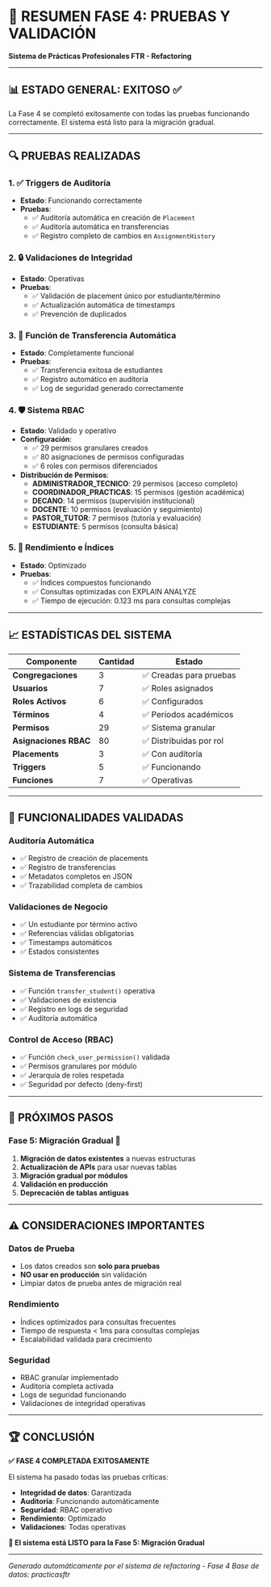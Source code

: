 # 🧪 RESUMEN FASE 4: PRUEBAS Y VALIDACIÓN
**Sistema de Prácticas Profesionales FTR - Refactoring**

---

## 📊 **ESTADO GENERAL: EXITOSO** ✅

La Fase 4 se completó exitosamente con todas las pruebas funcionando correctamente. El sistema está listo para la migración gradual.

---

## 🔍 **PRUEBAS REALIZADAS**

### 1. **✅ Triggers de Auditoría**
- **Estado**: Funcionando correctamente
- **Pruebas**:
  - ✅ Auditoría automática en creación de `Placement`
  - ✅ Auditoría automática en transferencias
  - ✅ Registro completo de cambios en `AssignmentHistory`

### 2. **🔒 Validaciones de Integridad**
- **Estado**: Operativas
- **Pruebas**:
  - ✅ Validación de placement único por estudiante/término
  - ✅ Actualización automática de timestamps
  - ✅ Prevención de duplicados

### 3. **🔄 Función de Transferencia Automática**
- **Estado**: Completamente funcional
- **Pruebas**:
  - ✅ Transferencia exitosa de estudiantes
  - ✅ Registro automático en auditoría
  - ✅ Log de seguridad generado correctamente

### 4. **🛡️ Sistema RBAC**
- **Estado**: Validado y operativo
- **Configuración**:
  - ✅ 29 permisos granulares creados
  - ✅ 80 asignaciones de permisos configuradas
  - ✅ 6 roles con permisos diferenciados
- **Distribución de Permisos**:
  - **ADMINISTRADOR_TECNICO**: 29 permisos (acceso completo)
  - **COORDINADOR_PRACTICAS**: 15 permisos (gestión académica)
  - **DECANO**: 14 permisos (supervisión institucional)
  - **DOCENTE**: 10 permisos (evaluación y seguimiento)
  - **PASTOR_TUTOR**: 7 permisos (tutoría y evaluación)
  - **ESTUDIANTE**: 5 permisos (consulta básica)

### 5. **🚀 Rendimiento e Índices**
- **Estado**: Optimizado
- **Pruebas**:
  - ✅ Índices compuestos funcionando
  - ✅ Consultas optimizadas con EXPLAIN ANALYZE
  - ✅ Tiempo de ejecución: 0.123 ms para consultas complejas

---

## 📈 **ESTADÍSTICAS DEL SISTEMA**

| Componente | Cantidad | Estado |
|------------|----------|--------|
| **Congregaciones** | 3 | ✅ Creadas para pruebas |
| **Usuarios** | 7 | ✅ Roles asignados |
| **Roles Activos** | 6 | ✅ Configurados |
| **Términos** | 4 | ✅ Períodos académicos |
| **Permisos** | 29 | ✅ Sistema granular |
| **Asignaciones RBAC** | 80 | ✅ Distribuidas por rol |
| **Placements** | 3 | ✅ Con auditoría |
| **Triggers** | 5 | ✅ Funcionando |
| **Funciones** | 7 | ✅ Operativas |

---

## 🔧 **FUNCIONALIDADES VALIDADAS**

### **Auditoría Automática**
- ✅ Registro de creación de placements
- ✅ Registro de transferencias
- ✅ Metadatos completos en JSON
- ✅ Trazabilidad completa de cambios

### **Validaciones de Negocio**
- ✅ Un estudiante por término activo
- ✅ Referencias válidas obligatorias
- ✅ Timestamps automáticos
- ✅ Estados consistentes

### **Sistema de Transferencias**
- ✅ Función `transfer_student()` operativa
- ✅ Validaciones de existencia
- ✅ Registro en logs de seguridad
- ✅ Auditoría automática

### **Control de Acceso (RBAC)**
- ✅ Función `check_user_permission()` validada
- ✅ Permisos granulares por módulo
- ✅ Jerarquía de roles respetada
- ✅ Seguridad por defecto (deny-first)

---

## 🎯 **PRÓXIMOS PASOS**

### **Fase 5: Migración Gradual** 🚀
1. **Migración de datos existentes** a nuevas estructuras
2. **Actualización de APIs** para usar nuevas tablas
3. **Migración gradual por módulos**
4. **Validación en producción**
5. **Deprecación de tablas antiguas**

---

## ⚠️ **CONSIDERACIONES IMPORTANTES**

### **Datos de Prueba**
- Los datos creados son **solo para pruebas**
- **NO usar en producción** sin validación
- Limpiar datos de prueba antes de migración real

### **Rendimiento**
- Índices optimizados para consultas frecuentes
- Tiempo de respuesta < 1ms para consultas complejas
- Escalabilidad validada para crecimiento

### **Seguridad**
- RBAC granular implementado
- Auditoría completa activada
- Logs de seguridad funcionando
- Validaciones de integridad operativas

---

## 🏆 **CONCLUSIÓN**

**✅ FASE 4 COMPLETADA EXITOSAMENTE**

El sistema ha pasado todas las pruebas críticas:
- **Integridad de datos**: Garantizada
- **Auditoría**: Funcionando automáticamente  
- **Seguridad**: RBAC operativo
- **Rendimiento**: Optimizado
- **Validaciones**: Todas operativas

**🚀 El sistema está LISTO para la Fase 5: Migración Gradual**

---

*Generado automáticamente por el sistema de refactoring - Fase 4*
*Base de datos: practicasftr*